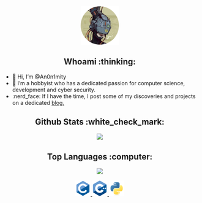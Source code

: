 <div id="header" align="center">
  <img src="https://github.com/An0n1mity/An0n1mity/blob/main/49009949-modified.png" width="100"/>
</div>

<h2 align="center">Whoami :thinking: </h3> 
<ul>
  <li>👋 Hi, I’m @An0n1mity</li>
  <li>👀  I’m a hobbyist who has a dedicated passion for computer science, development and cyber security. </li>
  <li> :nerd_face: If I have the time, I post some of my discoveries and projects on a dedicated <a href="https://an0n1mity.com/">blog.</a></li>
 </ul>

<div align="center">
  <h2 align="center">Github Stats :white_check_mark:</h2>
  <img src="https://github-readme-stats.vercel.app/api?username=an0n1mity&show_icons=true">
</div>

<div align="center">
  <h2 align="center">Top Languages :computer: </h2>
  <img src ="https://github-readme-stats.vercel.app/api/top-langs/?username=an0n1mity">
  <p align="center"> <a href="https://www.cprogramming.com/" target="_blank" rel="noreferrer"> <img src="https://raw.githubusercontent.com/devicons/devicon/master/icons/c/c-original.svg" alt="c" width="40" height="40"/> </a> <a href="https://www.w3schools.com/cpp/" target="_blank" rel="noreferrer"> <img src="https://raw.githubusercontent.com/devicons/devicon/master/icons/cplusplus/cplusplus-original.svg" alt="cplusplus" width="40" height="40"/> </a> <img src="https://raw.githubusercontent.com/devicons/devicon/master/icons/python/python-original.svg" alt="python" width="40" height="40"/> </a> </p>

</div>


<!---
An0n1mity/An0n1mity is a ✨ special ✨ repository because its `README.md` (this file) appears on your GitHub profile.
You can click the Preview link to take a look at your changes.
--->
